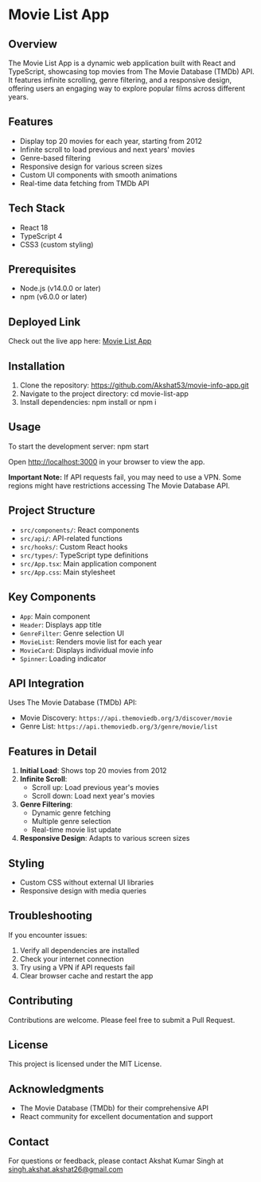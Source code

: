
# Movie List App

## Overview
The Movie List App is a dynamic web application built with React and TypeScript, showcasing top movies from The Movie Database (TMDb) API. It features infinite scrolling, genre filtering, and a responsive design, offering users an engaging way to explore popular films across different years.

## Features
- Display top 20 movies for each year, starting from 2012
- Infinite scroll to load previous and next years' movies
- Genre-based filtering
- Responsive design for various screen sizes
- Custom UI components with smooth animations
- Real-time data fetching from TMDb API

## Tech Stack
- React 18
- TypeScript 4
- CSS3 (custom styling)

## Prerequisites
- Node.js (v14.0.0 or later)
- npm (v6.0.0 or later)


## Deployed Link
Check out the live app here: [Movie List App](https://movie-info-app-mu.vercel.app/)

## Installation
1. Clone the repository: https://github.com/Akshat53/movie-info-app.git
2. Navigate to the project directory: cd movie-list-app
3. Install dependencies: npm install or npm i

## Usage
To start the development server: npm start 

Open [http://localhost:3000](http://localhost:3000) in your browser to view the app.

**Important Note:** If API requests fail, you may need to use a VPN. Some regions might have restrictions accessing The Movie Database API.

## Project Structure
- `src/components/`: React components
- `src/api/`: API-related functions
- `src/hooks/`: Custom React hooks
- `src/types/`: TypeScript type definitions
- `src/App.tsx`: Main application component
- `src/App.css`: Main stylesheet

## Key Components
- `App`: Main component
- `Header`: Displays app title
- `GenreFilter`: Genre selection UI
- `MovieList`: Renders movie list for each year
- `MovieCard`: Displays individual movie info
- `Spinner`: Loading indicator

## API Integration
Uses The Movie Database (TMDb) API:
- Movie Discovery: `https://api.themoviedb.org/3/discover/movie`
- Genre List: `https://api.themoviedb.org/3/genre/movie/list`

## Features in Detail
1. **Initial Load**: Shows top 20 movies from 2012
2. **Infinite Scroll**: 
   - Scroll up: Load previous year's movies
   - Scroll down: Load next year's movies
3. **Genre Filtering**: 
   - Dynamic genre fetching
   - Multiple genre selection
   - Real-time movie list update
4. **Responsive Design**: Adapts to various screen sizes

## Styling
- Custom CSS without external UI libraries
- Responsive design with media queries

## Troubleshooting
If you encounter issues:
1. Verify all dependencies are installed
2. Check your internet connection
3. Try using a VPN if API requests fail
4. Clear browser cache and restart the app

## Contributing
Contributions are welcome. Please feel free to submit a Pull Request.

## License
This project is licensed under the MIT License.

## Acknowledgments
- The Movie Database (TMDb) for their comprehensive API
- React community for excellent documentation and support

## Contact
For questions or feedback, please contact Akshat Kumar Singh at singh.akshat.akshat26@gmail.com


